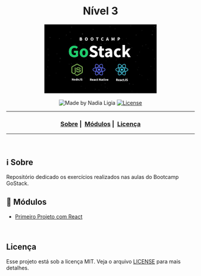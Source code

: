 <h1 align="center">Nível 3</h1>
<p align="center">
  <img src="../assets/logo.jpg" width="300" heigth="300">
</p>

<p align="center">
  <img alt="Made by Nadia Ligia" src="https://img.shields.io/badge/made%20by-Nadia%20Ligia-informational">
  
  <a href="license.md">
  <img alt="License" src="https://img.shields.io/badge/License-MIT-informational">
  </a>
</p>

___

<h3 align="center">
  <a href="#information_source-sobre">Sobre</a>&nbsp;|&nbsp;
  <a href="#book-modulos">Módulos</a>&nbsp;|&nbsp;
  <a href="#licença">Licença</a>
</h3>

___

<br>

## :information_source: Sobre

Repositório dedicado os exercícios realizados nas aulas do Bootcamp GoStack.

## :book: Módulos

- [Primeiro Projeto com React](primeiro-projeto-react)
<!-- - [Iniciando Front-end Web](iniciando-front-end-web)
- [Iniciando Aplicativo Mobile](iniciando-aplicativo-mobile) -->

<br>

## Licença 

Esse projeto está sob a licença MIT. Veja o arquivo [LICENSE](../LICENSE) para mais detalhes.